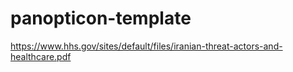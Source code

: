 # panopticon-template

https://www.hhs.gov/sites/default/files/iranian-threat-actors-and-healthcare.pdf
